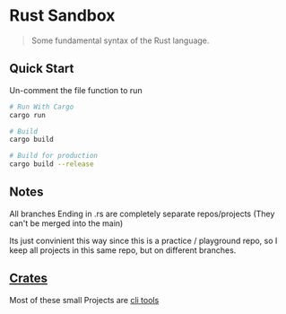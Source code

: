 # Rust Sandbox

> Some fundamental syntax of the Rust language.

## Quick Start

Un-comment the file function to run

``` bash
# Run With Cargo
cargo run

# Build
cargo build

# Build for production
cargo build --release
```

## Notes

All branches Ending in .rs are completely separate repos/projects (They can't be merged into the main)

Its just convinient this way since this is a practice / playground repo, so I keep all projects in this same repo, but on different branches.

## [Crates](https://crates.io/)

Most of these small Projects are [cli tools](https://crates.io/categories/command-line-utilities)